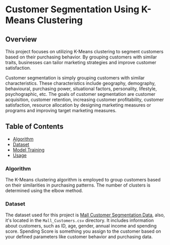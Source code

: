 # Customer Segmentation Using K-Means Clustering

## Overview
This project focuses on utilizing K-Means clustering to segment customers based on their purchasing behavior. By grouping customers with similar traits, businesses can tailor marketing strategies and improve customer satisfaction.

Customer segmentation is simply grouping customers with similar characteristics. These characteristics include geography, demography, behavioural, purchasing power, situational factors, personality, lifestyle, psychographic, etc. The goals of customer segmentation are customer acquisition, customer retention, increasing customer profitability, customer satisfaction, resource allocation by designing marketing measures or programs and improving target marketing measures.

## Table of Contents

- [Algorithm](#algorithm)
- [Dataset](#dataset)
- [Model Training](#model-training)
- [Usage](#usage)

### Algorithm 
The K-Means clustering algorithm is employed to group customers based on their similarities in purchasing patterns. The number of clusters is determined using the elbow method.

### Dataset
The dataset used for this project is [Mall Customer Segmentation Data](https://www.kaggle.com/datasets/vjchoudhary7/customer-segmentation-tutorial-in-python), also, it's located in the `Mall_Customers.csv` directory.
It includes information about customers, such as ID, age, gender, annual income and spending score.
Spending Score is something you assign to the customer based on your defined parameters like customer behavior and purchasing data.

